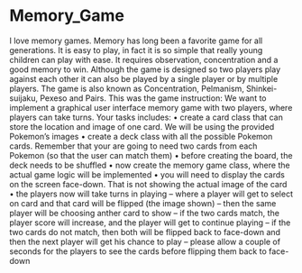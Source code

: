 # Memory_Game
 I love memory games. Memory has long been a favorite game for all generations. It is easy to play, in fact it is so simple that really young children can play with ease. It requires observation, concentration and a good memory to win. Although the game is designed so two players play against each other it can also be played by a single player or by multiple players. The game is also known as Concentration, Pelmanism, Shinkei-suijaku, Pexeso and Pairs.  This was the game instruction: We want to implement a graphical user interface memory game with two players, where players can take turns. Your tasks includes: • create a card class that can store the location and image of one card. We will be using the provided Pokemon’s images • create a deck class with all the possible Pokemon cards. Remember that your are going to need two cards from each Pokemon (so that the user can match them) • before creating the board, the deck needs to be shuffled • now create the memory game class, where the actual game logic will be implemented • you will need to display the cards on the screen face-down. That is not showing the actual image of the card • the players now will take turns in playing – where a player will get to select on card and that card will be flipped (the image shown) – then the same player will be choosing anther card to show – if the two cards match, the player score will increase, and the player will get to continue playing – if the two cards do not match, then both will be flipped back to face-down and then the next player will get his chance to play – please allow a couple of seconds for the players to see the cards before flipping them back to face-down 
